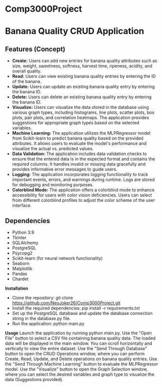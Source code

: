 # Comp3000Project
# Banana Quality CRUD Application

## Features (Concept)

- **Create:** Users can add new entries for banana quality attributes such as size, weight, sweetness, softness, harvest time, ripeness, acidity, and overall quality.
- **Read:** Users can view existing banana quality entries by entering the ID of the banana.
- **Update:** Users can update an existing banana quality entry by entering the banana ID.
- **Delete:** Users can delete an existing banana quality entry by entering the banana ID.
- **Visualize:** Users can visualize the data stored in the database using various graph types, including histograms, line plots, scatter plots, box plots, pair plots, and correlation heatmaps. The application provides suggestions for appropriate graph types based on the selected variables.
- **Machine Learning:** The application utilizes the MLPRegressor model from Scikit-learn to predict banana quality based on the provided attributes. It allows users to evaluate the model's performance and visualize the actual vs. predicted values.
- **Data Validation:** The application includes data validation checks to ensure that the entered data is in the expected format and contains the required columns. It handles invalid or missing data gracefully and provides informative error messages to guide users.
- **Logging:** The application incorporates logging functionality to track important events, errors, and warnings during runtime. Logs are stored for debugging and monitoring purposes.
- **Colorblind Mode:** The application offers a colorblind mode to enhance accessibility for users with color vision deficiencies. Users can select from different colorblind profiles to adjust the color scheme of the user interface.

## Dependencies

- Python 3.9
- Tkinter
- SQLAlchemy
- PostgreSQL
- Psycopg2
- Scikit-learn (for neural network functionality)
- Seaborn
- Matplotlib
- Pandas
- Chardet

**Installation**
- Clone the repository: git clone https://github.com/NeoJoker26/Comp3000Project.git
- Install the required dependencies: pip install -r requirements.txt
- Set up the PostgreSQL database and update the database connection string in the database.py file.
- Run the application: python main.py

**Usage**
Launch the application by running python main.py.
Use the "Open File" button to select a CSV file containing banana quality data.
The loaded data will be displayed in the main window. You can scroll horizontally and vertically to view the entire dataset.
Use the "Send Through Database" button to open the CRUD Operations window, where you can perform Create, Read, Update, and Delete operations on banana quality entries.
Use the "Send Through Machine Learning" button to evaluate the MLPRegressor model.
Use the "Visualize" button to open the Graph Selection window, where you can select the desired variables and graph type to visualize the data (Suggestions provided).

